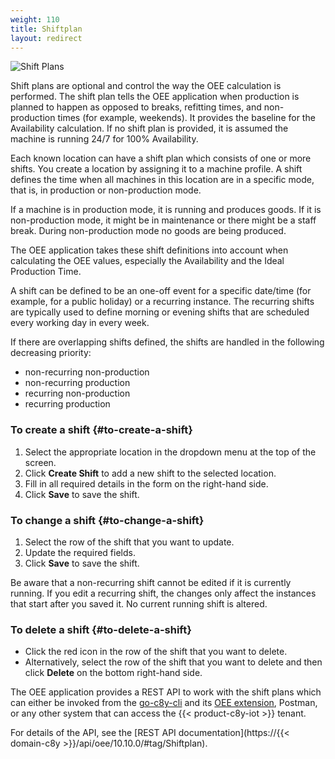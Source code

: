 ```yaml
---
weight: 110
title: Shiftplan
layout: redirect
---
```


![Shift Plans](/images/oee/administration/admin-shift-plans.png)

Shift plans are optional and control the way the OEE calculation is performed. The shift plan tells the OEE application when production is planned to happen as opposed to breaks, refitting times, and non-production times (for example, weekends). It provides the baseline for the Availability calculation. If no shift plan is provided, it is assumed the machine is running 24/7 for 100% Availability.

Each known location can have a shift plan which consists of one or more shifts. You create a location by assigning it to a machine profile. A shift defines the time when all machines in this location are in a specific mode, that is, in production or non-production mode.

If a machine is in production mode, it is running and produces goods. If it is non-production mode, it might be in maintenance or there might be a staff break. During non-production mode no goods are being produced.

The OEE application takes these shift definitions into account when calculating the OEE values, especially the Availability and the Ideal Production Time.

A shift can be defined to be an one-off event for a specific date/time (for example, for a public holiday) or a recurring instance. The recurring shifts are typically used to define morning or evening shifts that are scheduled every working day in every week.

If there are overlapping shifts defined, the shifts are handled in the following decreasing priority:
-	non-recurring non-production
-	non-recurring production
-	recurring non-production
-	recurring production

### To create a shift {#to-create-a-shift}

1.	Select the appropriate location in the dropdown menu at the top of the screen.
2.	Click **Create Shift** to add a new shift to the selected location.
3.	Fill in all required details in the form on the right-hand side.
4.	Click **Save** to save the shift.

### To change a shift {#to-change-a-shift}

1.	Select the row of the shift that you want to update.
2.	Update the required fields.
3.	Click **Save** to save the shift.

Be aware that a non-recurring shift cannot be edited if it is currently running. If you edit a recurring shift, the
changes only affect the instances that start after you saved it. No current running shift is altered.

### To delete a shift {#to-delete-a-shift}

- Click the red icon in the row of the shift that you want to delete.
- Alternatively, select the row of the shift that you want to delete and then click **Delete** on the bottom right-hand side.

The OEE application provides a REST API to work with the shift plans which can either be invoked from the [go-c8y-cli](https://goc8ycli.netlify.app/) and its [OEE extension](https://github.com/SoftwareAG/c8y-oee), Postman, or any other system that can access the {{< product-c8y-iot >}} tenant.

For details of the API, see the [REST API documentation](https://{{< domain-c8y >}}/api/oee/10.10.0/#tag/Shiftplan).
